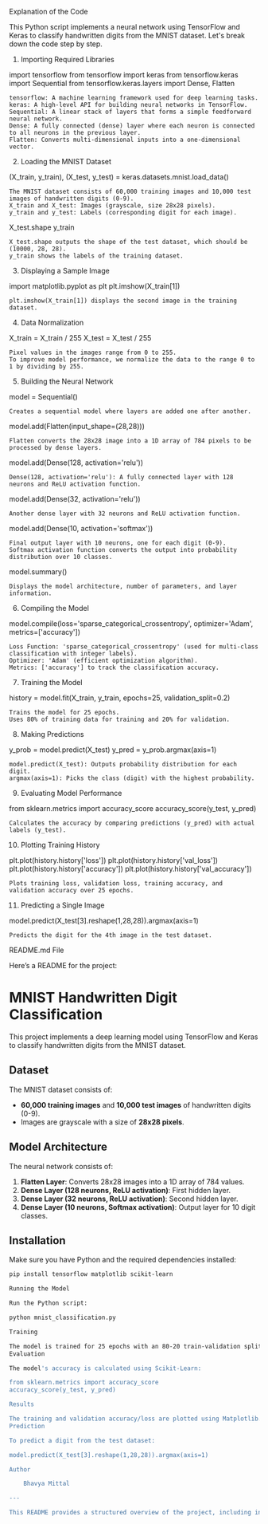 Explanation of the Code

This Python script implements a neural network using TensorFlow and Keras to classify handwritten digits from the MNIST dataset. Let's break down the code step by step.
1. Importing Required Libraries

import tensorflow
from tensorflow import keras
from tensorflow.keras import Sequential
from tensorflow.keras.layers import Dense, Flatten

    tensorflow: A machine learning framework used for deep learning tasks.
    keras: A high-level API for building neural networks in TensorFlow.
    Sequential: A linear stack of layers that forms a simple feedforward neural network.
    Dense: A fully connected (dense) layer where each neuron is connected to all neurons in the previous layer.
    Flatten: Converts multi-dimensional inputs into a one-dimensional vector.

2. Loading the MNIST Dataset

(X_train, y_train), (X_test, y_test) = keras.datasets.mnist.load_data()

    The MNIST dataset consists of 60,000 training images and 10,000 test images of handwritten digits (0-9).
    X_train and X_test: Images (grayscale, size 28x28 pixels).
    y_train and y_test: Labels (corresponding digit for each image).

X_test.shape
y_train

    X_test.shape outputs the shape of the test dataset, which should be (10000, 28, 28).
    y_train shows the labels of the training dataset.

3. Displaying a Sample Image

import matplotlib.pyplot as plt
plt.imshow(X_train[1])

    plt.imshow(X_train[1]) displays the second image in the training dataset.

4. Data Normalization

X_train = X_train / 255
X_test = X_test / 255

    Pixel values in the images range from 0 to 255.
    To improve model performance, we normalize the data to the range 0 to 1 by dividing by 255.

5. Building the Neural Network

model = Sequential()

    Creates a sequential model where layers are added one after another.

model.add(Flatten(input_shape=(28,28)))

    Flatten converts the 28x28 image into a 1D array of 784 pixels to be processed by dense layers.

model.add(Dense(128, activation='relu'))

    Dense(128, activation='relu'): A fully connected layer with 128 neurons and ReLU activation function.

model.add(Dense(32, activation='relu'))

    Another dense layer with 32 neurons and ReLU activation function.

model.add(Dense(10, activation='softmax'))

    Final output layer with 10 neurons, one for each digit (0-9).
    Softmax activation function converts the output into probability distribution over 10 classes.

model.summary()

    Displays the model architecture, number of parameters, and layer information.

6. Compiling the Model

model.compile(loss='sparse_categorical_crossentropy', optimizer='Adam', metrics=['accuracy'])

    Loss Function: 'sparse_categorical_crossentropy' (used for multi-class classification with integer labels).
    Optimizer: 'Adam' (efficient optimization algorithm).
    Metrics: ['accuracy'] to track the classification accuracy.

7. Training the Model

history = model.fit(X_train, y_train, epochs=25, validation_split=0.2)

    Trains the model for 25 epochs.
    Uses 80% of training data for training and 20% for validation.

8. Making Predictions

y_prob = model.predict(X_test)
y_pred = y_prob.argmax(axis=1)

    model.predict(X_test): Outputs probability distribution for each digit.
    argmax(axis=1): Picks the class (digit) with the highest probability.

9. Evaluating Model Performance

from sklearn.metrics import accuracy_score
accuracy_score(y_test, y_pred)

    Calculates the accuracy by comparing predictions (y_pred) with actual labels (y_test).

10. Plotting Training History

plt.plot(history.history['loss'])
plt.plot(history.history['val_loss'])
plt.plot(history.history['accuracy'])
plt.plot(history.history['val_accuracy'])

    Plots training loss, validation loss, training accuracy, and validation accuracy over 25 epochs.

11. Predicting a Single Image

model.predict(X_test[3].reshape(1,28,28)).argmax(axis=1)

    Predicts the digit for the 4th image in the test dataset.

README.md File

Here’s a README for the project:

# MNIST Handwritten Digit Classification

This project implements a deep learning model using TensorFlow and Keras to classify handwritten digits from the MNIST dataset.

## Dataset
The MNIST dataset consists of:
- **60,000 training images** and **10,000 test images** of handwritten digits (0-9).
- Images are grayscale with a size of **28x28 pixels**.

## Model Architecture
The neural network consists of:
1. **Flatten Layer**: Converts 28x28 images into a 1D array of 784 values.
2. **Dense Layer (128 neurons, ReLU activation)**: First hidden layer.
3. **Dense Layer (32 neurons, ReLU activation)**: Second hidden layer.
4. **Dense Layer (10 neurons, Softmax activation)**: Output layer for 10 digit classes.

## Installation
Make sure you have Python and the required dependencies installed:

```bash
pip install tensorflow matplotlib scikit-learn

Running the Model

Run the Python script:

python mnist_classification.py

Training

The model is trained for 25 epochs with an 80-20 train-validation split.
Evaluation

The model's accuracy is calculated using Scikit-Learn:

from sklearn.metrics import accuracy_score
accuracy_score(y_test, y_pred)

Results

The training and validation accuracy/loss are plotted using Matplotlib.
Prediction

To predict a digit from the test dataset:

model.predict(X_test[3].reshape(1,28,28)).argmax(axis=1)

Author

    Bhavya Mittal

---

This README provides a structured overview of the project, including installation, running instructions, and results.

